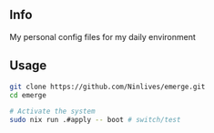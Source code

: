 ## Info

My personal config files for my daily environment

## Usage

```sh
git clone https://github.com/Ninlives/emerge.git
cd emerge

# Activate the system
sudo nix run .#apply -- boot # switch/test
```
